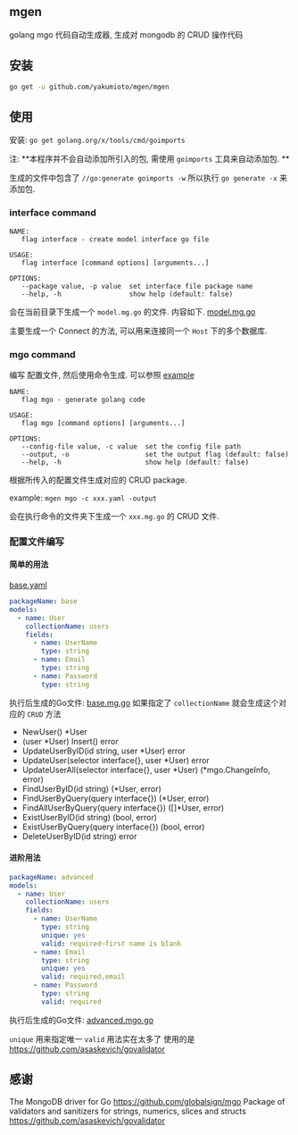 ## mgen

golang mgo 代码自动生成器, 生成对 mongodb 的 CRUD 操作代码

## 安装

```bash
go get -u github.com/yakumioto/mgen/mgen
```

## 使用

安装: `go get golang.org/x/tools/cmd/goimports`

注: **本程序并不会自动添加所引入的包, 需使用 `goimports` 工具来自动添加包. **

生成的文件中包含了 `//go:generate goimports -w` 所以执行 `go generate -x` 来添加包.

### interface command

```text
NAME:
   flag interface - create model interface go file

USAGE:
   flag interface [command options] [arguments...]

OPTIONS:
   --package value, -p value  set interface file package name
   --help, -h                 show help (default: false)
```

会在当前目录下生成一个 `model.mg.go` 的文件. 内容如下. [model.mg.go](/example/interface/model.mg.go)

主要生成一个 Connect 的方法, 可以用来连接同一个 `Host` 下的多个数据库.

### mgo command

编写 配置文件, 然后使用命令生成. 可以参照 [example](/example)

```text
NAME:
   flag mgo - generate golang code

USAGE:
   flag mgo [command options] [arguments...]

OPTIONS:
   --config-file value, -c value  set the config file path
   --output, -o                   set the output flag (default: false)
   --help, -h                     show help (default: false)
```

根据所传入的配置文件生成对应的 CRUD package.

example: `mgen mgo -c xxx.yaml -output`

会在执行命令的文件夹下生成一个 `xxx.mg.go` 的 CRUD 文件.

### 配置文件编写

#### 简单的用法

[base.yaml](/example/base/base.yaml)
```yaml
packageName: base
models:
  - name: User
    collectionName: users
    fields:
      - name: UserName
        type: string
      - name: Email
        type: string
      - name: Password
        type: string
```

执行后生成的Go文件: [base.mg.go](/example/base/base.mg.go)
如果指定了 `collectionName` 就会生成这个对应的 `CRUD` 方法

- NewUser() *User
- (user *User) Insert() error
- UpdateUserByID(id string, user *User) error
- UpdateUser(selector interface{}, user *User) error
- UpdateUserAll(selector interface{}, user *User) (*mgo.ChangeInfo, error)
- FindUserByID(id string) (*User, error)
- FindUserByQuery(query interface{}) (*User, error)
- FindAllUserByQuery(query interface{}) ([]*User, error)
- ExistUserByID(id string) (bool, error)
- ExistUserByQuery(query interface{}) (bool, error)
- DeleteUserByID(id string) error

#### 进阶用法

```yaml
packageName: advanced
models:
  - name: User
    collectionName: users
    fields:
      - name: UserName
        type: string
        unique: yes
        valid: required~first name is blank
      - name: Email
        type: string
        unique: yes
        valid: required,email
      - name: Password
        type: string
        valid: required
```

执行后生成的Go文件: [advanced.mgo.go](/example/advanced/advanced.mg.go)

`unique` 用来指定唯一
`valid` 用法实在太多了 使用的是 <https://github.com/asaskevich/govalidator>

## 感谢

The MongoDB driver for Go <https://github.com/globalsign/mgo>
Package of validators and sanitizers for strings, numerics, slices and structs <https://github.com/asaskevich/govalidator>